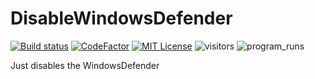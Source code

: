 # DisableWindowsDefender

[![Build status][img_build]](https://ci.appveyor.com/project/Mrgaton/DisableWindowsDefender)
[![CodeFactor][img_codefactor]][codefactor]
[![MIT License][img_license]][license]
![visitors](https://visitor-badge.laobi.icu/badge?page_id=Mrgaton.DisableWindowsDefender)
![program_runs](https://visitor-badge.laobi.icu/badge?page_id=Runs.DisableWindowsDefender&left_color=red&right_color=green&left_text=Run_times)

[codefactor]: https://www.codefactor.io/repository/github/Mrgaton/DisableWindowsDefender/overview
[issues]: https://github.com/mkaring/Mrgaton/DisableWindowsDefender
[license]: LICENSE

[img_build]: https://ci.appveyor.com/api/projects/status/qht9je5qa5kr5rgd?svg=true&style=flat
[img_codefactor]: https://www.codefactor.io/repository/github/mrgaton/DisableWindowsDefender/badge
[img_gitter]: https://img.shields.io/gitter/room/Mrgaton/DisableWindowsDefender.svg?style=flat
[img_license]: https://img.shields.io/github/license/Mrgaton/DisableWindowsDefender.svg?style=flat


Just disables the WindowsDefender
